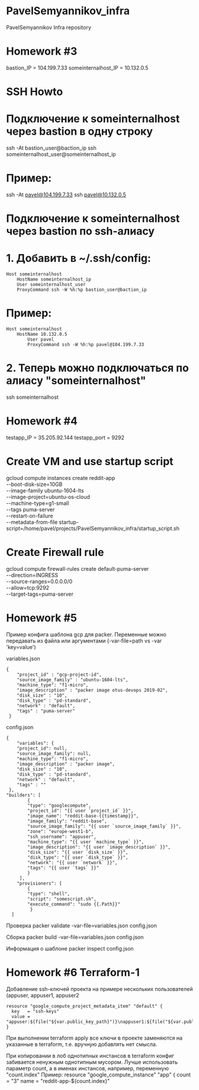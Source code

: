 # PavelSemyannikov_infra
PavelSemyannikov Infra repository

# Homework #3

bastion_IP = 104.199.7.33
someinternalhost_IP = 10.132.0.5

# SSH Howto

# Подключение к someinternalhost через bastion в одну строку
 ssh -At bastion_user@baction_ip ssh someinternalhost_user@someinternalhost_ip

# Пример: 
 ssh -At pavel@104.199.7.33 ssh pavel@10.132.0.5

# Подключение к someinternalhost через bastion по ssh-алиасу
# 1. Добавить в  ~/.ssh/config:
	Host someinternalhost
		HostName someinternalhost_ip
		User someinternalhost_user
		ProxyCommand ssh -W %h:%p bastion_user@baction_ip

# Пример: 
	Host someinternalhost
		HostName 10.132.0.5
	        User pavel
        	ProxyCommand ssh -W %h:%p pavel@104.199.7.33

# 2. Теперь можно подключаться по алиасу "someinternalhost"
 ssh someinternalhost


# Homework #4

testapp_IP = 35.205.92.144
testapp_port = 9292

# Create VM and use startup script
gcloud compute instances create reddit-app\
  --boot-disk-size=10GB \
  --image-family ubuntu-1604-lts \
  --image-project=ubuntu-os-cloud \
  --machine-type=g1-small \
  --tags puma-server \
  --restart-on-failure \
  --metadata-from-file startup-script=/home/pavel/projects/PavelSemyannikov_infra/startup_script.sh

# Create Firewall rule
gcloud compute firewall-rules create default-puma-server\
 --direction=INGRESS \
 --source-ranges=0.0.0.0/0 \
 --allow=tcp:9292 \
 --target-tags=puma-server
 
# Homework #5
 
Пример конфига шаблона gcp для packer. Переменные можно передавать из файла или аргументами (-var-file=path vs -var 'key=value')
 
 
 variables.json
 
	{
        "project_id" : "gcp-project-id",
        "source_image_family" : "ubuntu-1604-lts",
        "machine_type": "f1-micro",
        "image_description" : "packer image otus-devops 2019-02",
        "disk_size" : "10",
        "disk_type" : "pd-standard",
        "network" : "default",
        "tags" : "puma-server"
 	 }
 
 
 config.json
  
  	{
     	"variables": {
        "project_id": null,
        "source_image_family": null,
        "machine_type": "f1-micro",
        "image_description" : "packer image",
        "disk_size" : "10",
        "disk_type" : "pd-standard",
        "network" : "default",
        "tags" : ""
   	 },
	"builders": [
            {
            "type": "googlecompute",
            "project_id": "{{ user `project_id` }}",
            "image_name": "reddit-base-{{timestamp}}",
            "image_family": "reddit-base",
            "source_image_family": "{{ user `source_image_family` }}",
            "zone": "europe-west1-b",
            "ssh_username": "appuser",
            "machine_type": "{{ user `machine_type` }}",
            "image_description": "{{ user `image_description` }}",
            "disk_size": "{{ user `disk_size` }}",
            "disk_type": "{{ user `disk_type` }}",
            "network": "{{ user `network` }}",
            "tags": "{{ user `tags` }}"
            }
         ],
        "provisioners": [
            {
            "type": "shell",
            "script": "somescript.sh",
            "execute_command": "sudo {{.Path}}"
             }
	  ]

Проверка
	packer validate -var-file=variables.json config.json

Сборка
	packer build -var-file=variables.json config.json

Информация о шаблоне
	packer inspect config.json

# Homework #6 Terraform-1

Добавление ssh-ключей проекта на примере нескольких пользователей (appuser, appuser1, appuser2

	resource "google_compute_project_metadata_item" "default" {
	  key   = "ssh-keys"
	  value = "appuser:${file("${var.public_key_path}")}\nappuser1:${file("${var.public_key_path}")}\nappuser2:${file("${var.public_key_path}")}"
	}

При выполнении terraform apply все ключи в проекте заменяются на указанные в terraform, т.е. вручную добавлять нет смысла.

При копировании в лоб однотипных инстансов в terraform конфиг забивается ненужным однотипным мусором. 
Лучше использовать параметр count, а в именах инстансов, например, переменную "count.index"
Пример:
	resource "google_compute_instance" "app" {
	  count        = "3"
	  name         = "reddit-app-${count.index}"



